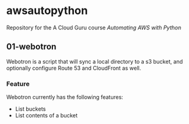 # awsautopython

Repository for the A Cloud Guru course *Automating AWS with Python*

## 01-webotron

Webotron is a script that will sync a local directory to a s3 bucket, and optionally configure Route 53 and CloudFront as well.

### Feature

Webotron currently has the following features:

- List buckets
- List contents of a bucket
